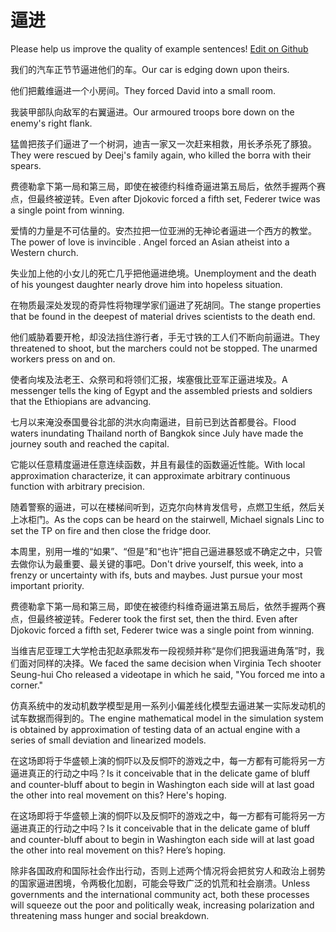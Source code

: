 # 逼进

Please help us improve the quality of example sentences! [Edit on Github](https://github.com/jiyushe/jiyu-example-sentence-source/blob/main/chinese/bijin_1.md)

<p><span class="chinese">我们的汽车正节节逼进他们的车。</span><span class="english">Our car is edging down upon theirs.</span></p>

<p><span class="chinese">他们把戴维逼进一个小房间。</span><span class="english">They forced David into a small room.</span></p>

<p><span class="chinese">我装甲部队向敌军的右翼逼进。</span><span class="english">Our armoured troops bore down on the enemy's right flank.</span></p>

<p><span class="chinese">猛兽把孩子们逼进了一个树洞，迪吉一家又一次赶来相救，用长矛杀死了豚狼。</span><span class="english">They were rescued by Deej's family again, who killed the borra with their spears.</span></p>

<p><span class="chinese">费德勒拿下第一局和第三局，即使在被德约科维奇逼进第五局后，依然手握两个赛点，但最终被逆转。</span><span class="english">Even after Djokovic forced a fifth set, Federer twice was a single point from winning.</span></p>

<p><span class="chinese">爱情的力量是不可估量的。安杰拉把一位亚洲的无神论者逼进一个西方的教堂。</span><span class="english">The power of love is invincible . Angel forced an Asian atheist into a Western church.</span></p>

<p><span class="chinese">失业加上他的小女儿的死亡几乎把他逼进绝境。</span><span class="english">Unemployment and the death of his youngest daughter nearly drove him into hopeless situation.</span></p>

<p><span class="chinese">在物质最深处发现的奇异性将物理学家们逼进了死胡同。</span><span class="english">The stange properties that be found in the deepest of material drives scientists to the death end.</span></p>

<p><span class="chinese">他们威胁着要开枪，却没法挡住游行者，手无寸铁的工人们不断向前逼进。</span><span class="english">They threatened to shoot, but the marchers could not be stopped. The unarmed workers press on and on.</span></p>

<p><span class="chinese">使者向埃及法老王、众祭司和将领们汇报，埃塞俄比亚军正逼进埃及。</span><span class="english">A messenger tells the king of Egypt and the assembled priests and soldiers that the Ethiopians are advancing.</span></p>

<p><span class="chinese">七月以来淹没泰国曼谷北部的洪水向南逼进，目前已到达首都曼谷。</span><span class="english">Flood waters inundating Thailand north of Bangkok since July have made the journey south and reached the capital.</span></p>

<p><span class="chinese">它能以任意精度逼进任意连续函数，并且有最佳的函数逼近性能。</span><span class="english">With local approximation characterize, it can approximate arbitrary continuous function with arbitrary precision.</span></p>

<p><span class="chinese">随着警察的逼进，可以在楼梯间听到，迈克尔向林肯发信号，点燃卫生纸，然后关上冰柜门。</span><span class="english">As the cops can be heard on the stairwell, Michael signals Linc to set the TP on fire and then close the fridge door.</span></p>

<p><span class="chinese">本周里，别用一堆的“如果”、“但是”和“也许”把自己逼进暴怒或不确定之中，只管去做你认为最重要、最关键的事吧。</span><span class="english">Don't drive yourself, this week, into a frenzy or uncertainty with ifs, buts and maybes. Just pursue your most important priority.</span></p>

<p><span class="chinese">费德勒拿下第一局和第三局，即使在被德约科维奇逼进第五局后，依然手握两个赛点，但最终被逆转。</span><span class="english">Federer took the first set, then the third. Even after Djokovic forced a fifth set, Federer twice was a single point from winning.</span></p>

<p><span class="chinese">当维吉尼亚理工大学枪击犯赵承熙发布一段视频并称“是你们把我逼进角落”时，我们面对同样的决择。</span><span class="english">We faced the same decision when Virginia Tech shooter Seung-hui Cho released a videotape in which he said, "You forced me into a corner."</span></p>

<p><span class="chinese">仿真系统中的发动机数学模型是用一系列小偏差线化模型去逼进某一实际发动机的试车数据而得到的。</span><span class="english">The engine mathematical model in the simulation system is obtained by approximation of testing data of an actual engine with a series of small deviation and linearized models.</span></p>

<p><span class="chinese">在这场即将于华盛顿上演的恫吓以及反恫吓的游戏之中，每一方都有可能将另一方逼进真正的行动之中吗？</span><span class="english">Is it conceivable that in the delicate game of bluff and counter-bluff about to begin in Washington each side will at last goad the other into real movement on this? Here's hoping.</span></p>

<p><span class="chinese">在这场即将于华盛顿上演的恫吓以及反恫吓的游戏之中，每一方都有可能将另一方逼进真正的行动之中吗？</span><span class="english">Is it conceivable that in the delicate game of bluff and counter-bluff about to begin in Washington each side will at last goad the other into real movement on this? Here’s hoping.</span></p>

<p><span class="chinese">除非各国政府和国际社会作出行动，否则上述两个情况将会把贫穷人和政治上弱势的国家逼进困境，令两极化加剧，可能会导致广泛的饥荒和社会崩溃。</span><span class="english">Unless governments and the international community act, both these processes will squeeze out the poor and politically weak, increasing polarization and threatening mass hunger and social breakdown.</span></p>

